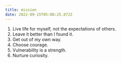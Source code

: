 ```yaml
---
title: mission
date: 2022-09-15T05:08:25.872Z
---
```


1. Live life for myself, not the expectations of others.
2. Leave it better than I found it.
3. Get out of my own way.
5. Choose courage.
6. Vulnerability is a strength.
7. Nurture curiosity.